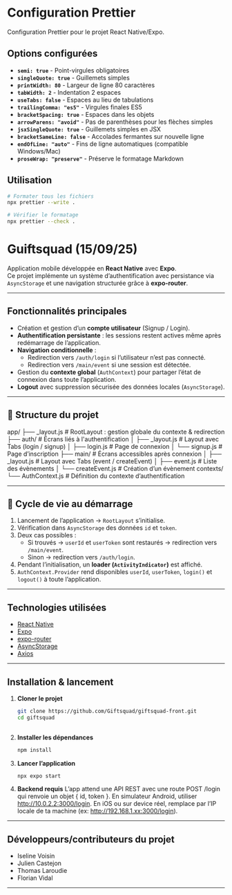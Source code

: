 # Configuration Prettier

Configuration Prettier pour le projet React Native/Expo.

## Options configurées

- **`semi: true`** - Point-virgules obligatoires
- **`singleQuote: true`** - Guillemets simples
- **`printWidth: 80`** - Largeur de ligne 80 caractères
- **`tabWidth: 2`** - Indentation 2 espaces
- **`useTabs: false`** - Espaces au lieu de tabulations
- **`trailingComma: "es5"`** - Virgules finales ES5
- **`bracketSpacing: true`** - Espaces dans les objets
- **`arrowParens: "avoid"`** - Pas de parenthèses pour les flèches simples
- **`jsxSingleQuote: true`** - Guillemets simples en JSX
- **`bracketSameLine: false`** - Accolades fermantes sur nouvelle ligne
- **`endOfLine: "auto"`** - Fins de ligne automatiques (compatible Windows/Mac)
- **`proseWrap: "preserve"`** - Préserve le formatage Markdown

## Utilisation

```bash
# Formater tous les fichiers
npx prettier --write .

# Vérifier le formatage
npx prettier --check .
```
# Guiftsquad (15/09/25)

Application mobile développée en **React Native** avec **Expo**.  
Ce projet implémente un système d’authentification avec persistance via `AsyncStorage` et une navigation structurée grâce à **expo-router**.

---

## Fonctionnalités principales
- Création et gestion d’un **compte utilisateur** (Signup / Login).  
- **Authentification persistante** : les sessions restent actives même après redémarrage de l’application.  
- **Navigation conditionnelle** :  
  - Redirection vers `/auth/login` si l’utilisateur n’est pas connecté.  
  - Redirection vers `/main/event` si une session est détectée.  
- Gestion du **contexte global** (`AuthContext`) pour partager l’état de connexion dans toute l’application.  
- **Logout** avec suppression sécurisée des données locales (`AsyncStorage`).  

---

## 📂 Structure du projet

app/
├── _layout.js # RootLayout : gestion globale du contexte & redirection
├── auth/ # Écrans liés à l'authentification
│ ├── _layout.js # Layout avec Tabs (login / signup)
│ ├── login.js # Page de connexion
│ └── signup.js # Page d’inscription
├── main/ # Écrans accessibles après connexion
│ ├── _layout.js # Layout avec Tabs (event / createEvent)
│ ├── event.js # Liste des évènements
│ └── createEvent.js # Création d’un évènement
contexts/
└── AuthContext.js # Définition du contexte d’authentification

---

## 🔄 Cycle de vie au démarrage

1. Lancement de l’application → `RootLayout` s’initialise.  
2. Vérification dans `AsyncStorage` des données `id` et `token`.  
3. Deux cas possibles :  
   - Si trouvés → `userId` et `userToken` sont restaurés → redirection vers `/main/event`.  
   - Sinon → redirection vers `/auth/login`.  
4. Pendant l’initialisation, un **loader (`ActivityIndicator`)** est affiché.  
5. `AuthContext.Provider` rend disponibles `userId`, `userToken`, `login()` et `logout()` à toute l’application.  

---

## Technologies utilisées
- [React Native](https://reactnative.dev/)  
- [Expo](https://expo.dev/)  
- [expo-router](https://expo.github.io/router/docs/)  
- [AsyncStorage](https://react-native-async-storage.github.io/async-storage/)  
- [Axios](https://axios-http.com/)  

---

## Installation & lancement

1. **Cloner le projet**
   ```bash
   git clone https://github.com/Giftsquad/giftsquad-front.git
   cd giftsquad
 

2. **Installer les dépendances**
    ```bash
    npm install

3. **Lancer l’application**
    ```bash
    npx expo start

3. **Backend requis**
L’app attend une API REST avec une route POST /login qui renvoie un objet { id, token }.
En simulateur Android, utiliser http://10.0.2.2:3000/login.
En iOS ou sur device réel, remplace par l’IP locale de ta machine (ex: http://192.168.1.xx:3000/login).

---

## Développeurs/contributeurs du projet
- Iseline Voisin
- Julien Castejon
- Thomas Laroudie
- Florian Vidal

---




   

